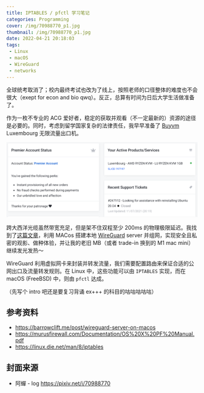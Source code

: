 ```yaml
---
title: IPTABLES / pfctl 学习笔记
categories: Programming
cover: /img/70988770_p1.jpg
thumbnail: /img/70988770_p1.jpg
date: 2022-04-21 20:18:03
tags:
 - Linux
 - macOS
 - WireGuard
 - networks
---
```



全球统考取消了；校内最终考试也改为了线上，按照老师的口径整体的难度也不会很大（exept for econ and bio qwq）。反正，总算有时间为日后大学生活做准备了。

作为一枚不专业的 ACG 爱好者，稳定的获取并观看（不一定最新的）资源的途径是必要的。同时，考虑到留学国家复杂的法律责任，我早早准备了 [Buyvm](buyvm.net) Luxembourg 无限流量出口机。

![因为付费习惯良好，都变成 premier account 叻](/img/buyvm-lu.png)

跨大西洋光缆虽然带宽充足，但是架不住双程至少 200ms 的物理极限延迟。我找到了[这篇文章](https://barrowclift.me/post/wireguard-server-on-macos)，利用 MACos 搭建本地 [WireGuard](wireguard.com) server 并组网，实现安全且私密的观影、做种体验，并让我的老旧 MB（或者 trade-in 换到的 M1 mac mini）继续发光发热～

WireGuard 利用虚拟网卡来封装并转发流量，我们需要配置路由来保证合适的公网出口及流量转发规则。在 Linux 中，这些功能可以由 `IPTABLES` 实现，而在 macOS (FreeBSD) 中，则由 `pfctl` 达成。

<!--more-->

（先写个 intro 吧还是要复习背诵 ex+++ 的科目的咕咕咕咕咕）

## 参考资料

- https://barrowclift.me/post/wireguard-server-on-macos
- https://murusfirewall.com/Documentation/OS%20X%20PF%20Manual.pdf
- https://linux.die.net/man/8/iptables

## 封面来源
- 阿蟬 - log https://pixiv.net/i/70988770 